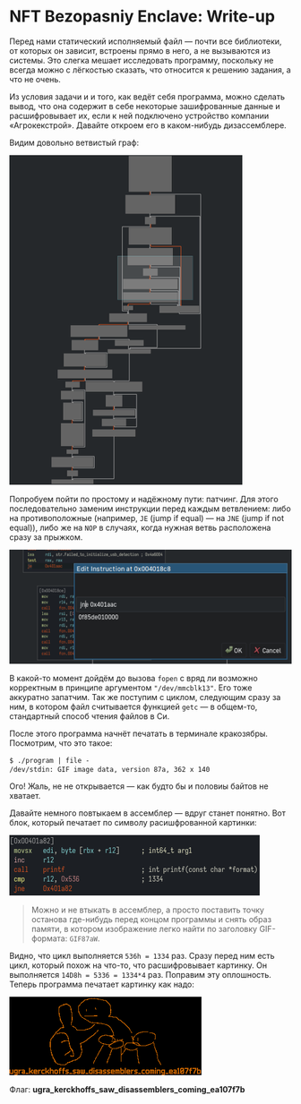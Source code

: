 # NFT Bezopasniy Enclave: Write-up

Перед нами статический исполняемый файл — почти все библиотеки, от которых он зависит, встроены прямо в него, а не вызываются из системы. Это слегка мешает исследовать программу, поскольку не всегда можно с лёгкостью сказать, что относится к решению задания, а что не очень.

Из условия задачи и и того, как ведёт себя программа, можно сделать вывод, что она содержит в себе некоторые зашифрованные данные и расшифровывает их, если к ней подключено устройство компании «Агрокекстрой». Давайте откроем его в каком-нибудь дизассемблере.

Видим довольно ветвистый граф:

![](writeup/graph.png)

Попробуем пойти по простому и надёжному пути: патчинг. Для этого последовательно заменим инструкции перед каждым ветвлением: либо на противоположные (например, `JE` (jump if equal) — на `JNE` (jump if not equal)), либо же на `NOP` в случаях, когда нужная ветвь расположена сразу за прыжком.

![](writeup/edit.png)

В какой-то момент дойдём до вызова `fopen` с вряд ли возможно корректным в принципе аргументом `"/dev/mmcblk13"`. Его тоже аккуратно запатчим. Так же поступим с циклом, следующим сразу за ним, в котором файл считывается функцией `getc` — в общем-то, стандартный способ чтения файлов в Си.

После этого программа начнёт печатать в терминале кракозябры. Посмотрим, что это такое:
```
$ ./program | file -
/dev/stdin: GIF image data, version 87a, 362 x 140
```

Ого! Жаль, не не открывается — как будто бы и половиы байтов не хватает.

Давайте немного повтыкаем в ассемблер — вдруг станет понятно. Вот блок, который печатает по символу расишфрованной картинки:

![](writeup/print.png)

> Можно и не втыкать в ассемблер, а просто поставить точку останова где-нибудь перед концом программы и снять образ памяти, в котором изображение легко найти по заголовку GIF-формата: `GIF87aW`.

Видно, что цикл выполняется `536h = 1334` раз. Сразу перед ним есть цикл, который похож на что-то, что расшифровывает картинку. Он выполняется `14D8h = 5336 = 1334*4` раз. Поправим эту оплошность. Теперь программа печатает картинку как надо:

![](writeup/gif.gif)

Флаг: **ugra_kerckhoffs_saw_disassemblers_coming_ea107f7b**
